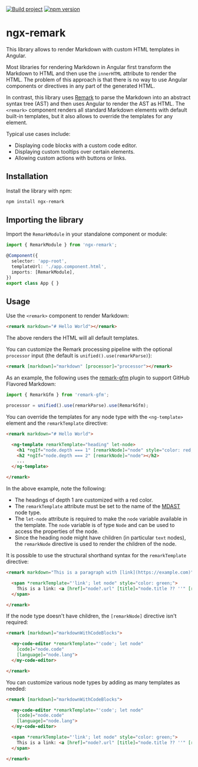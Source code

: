 [![Build project](https://github.com/ericleib/ngx-remark/actions/workflows/build.yml/badge.svg)](https://github.com/ericleib/ngx-remark/actions/workflows/build.yml)
[![npm version](https://badge.fury.io/js/ngx-remark.svg)](https://badge.fury.io/js/ngx-remark)

# ngx-remark

This library allows to render Markdown with custom HTML templates in Angular.

Most libraries for rendering Markdown in Angular first transform the Markdown to HTML and then use the `innerHTML` attribute to render the HTML. The problem of this approach is that there is no way to use Angular components or directives in any part of the generated HTML.

In contrast, this library uses [Remark](https://remark.js.org/) to parse the Markdown into an abstract syntax tree (AST) and then uses Angular to render the AST as HTML. The `<remark>` component renders all standard Markdown elements with default built-in templates, but it also allows to override the templates for any element.

Typical use cases include:

- Displaying code blocks with a custom code editor.
- Displaying custom tooltips over certain elements.
- Allowing custom actions with buttons or links.


## Installation

Install the library with npm:

```bash
npm install ngx-remark
```


## Importing the library

Import the `RemarkModule` in your standalone component or module:

```typescript
import { RemarkModule } from 'ngx-remark';

@Component({
  selector: 'app-root',
  templateUrl: './app.component.html',
  imports: [RemarkModule],
})
export class App { }
```

## Usage

Use the `<remark>` component to render Markdown:

```html
<remark markdown="# Hello World"></remark>
```

The above renders the HTML will all default templates.

You can customize the Remark processing pipeline with the optional `processor` input (the default is `unified().use(remarkParse)`):

```html
<remark [markdown]="markdown" [processor]="processor"></remark>
```

As an example, the following uses the [remark-gfm](https://github.com/remarkjs/remark-gfm) plugin to support GitHub Flavored Markdown:

```typescript
import { RemarkGfm } from 'remark-gfm';

processor = unified().use(remarkParse).use(RemarkGfm);
```

You can override the templates for any node type with the `<ng-template>` element and the `remarkTemplate` directive:

```html
<remark markdown="# Hello World">

  <ng-template remarkTemplate="heading" let-node>
    <h1 *ngIf="node.depth === 1" [remarkNode]="node" style="color: red;"></h1>
    <h2 *ngIf="node.depth === 2" [remarkNode]="node"></h2>
    ...
  </ng-template>

</remark>
```

In the above example, note the following:

- The headings of depth 1 are customized with a red color.
- The `remarkTemplate` attribute must be set to the name of the [MDAST](https://github.com/syntax-tree/mdast) node type.
- The `let-node` attribute is required to make the `node` variable available in the template. The `node` variable is of type `Node` and can be used to access the properties of the node.
- Since the heading node might have children (in particular `text` nodes), the `remarkNode` directive is used to render the children of the node.

It is possible to use the structural shorthand syntax for the `remarkTemplate` directive:

```html
<remark markdown="This is a paragraph with [link](https://example.com)">

  <span *remarkTemplate="'link'; let node" style="color: green;">
    This is a link: <a [href]="node?.url" [title]="node.title ?? ''" [remarkNode]="node"></a>
  </span>

</remark>
```

If the node type doesn't have children, the `[remarkNode]` directive isn't required:

```html
<remark [markdown]="markdownWithCodeBlocks">

  <my-code-editor *remarkTemplate="'code'; let node"
    [code]="node.code"
    [language]="node.lang">
  </my-code-editor>

</remark>
```

You can customize various node types by adding as many templates as needed:

```html
<remark [markdown]="markdownWithCodeBlocks">

  <my-code-editor *remarkTemplate="'code'; let node"
    [code]="node.code"
    [language]="node.lang">
  </my-code-editor>

  <span *remarkTemplate="'link'; let node" style="color: green;">
    This is a link: <a [href]="node?.url" [title]="node.title ?? ''" [remarkNode]="node"></a>
  </span>

</remark>
```
